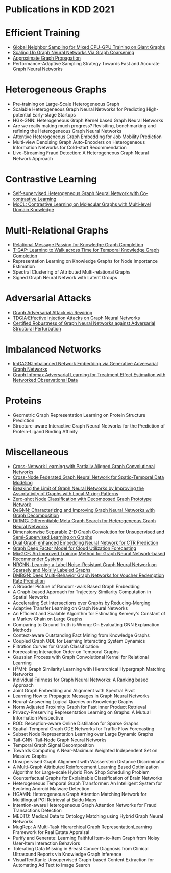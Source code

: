 # Publications in KDD 2021



# Efficient Training
- [Global Neighbor Sampling for Mixed CPU-GPU Training on Giant Graphs](https://github.com/naganandy/graph-based-deep-learning-literature/blob/master/conference-publications/folders/publications_kdd21/gns_kdd21/README.md)
- [Scaling Up Graph Neural Networks Via Graph Coarsening](https://github.com/naganandy/graph-based-deep-learning-literature/blob/master/conference-publications/folders/publications_kdd21/coarsegcn_kdd21/README.md)
- [Approximate Graph Propagation](https://github.com/naganandy/graph-based-deep-learning-literature/blob/master/conference-publications/folders/publications_kdd21/agp_kdd21/README.md)
-  Performance-Adaptive Sampling Strategy Towards Fast and Accurate Graph Neural Networks



# Heterogeneous Graphs
-  Pre-training on Large-Scale Heterogeneous Graph
-  Scalable Heterogeneous Graph Neural Networks for Predicting High-potential Early-stage Startups
-  HGK-GNN: Heterogeneous Graph Kernel based Graph Neural Networks
-  Are we really making much progress? Revisiting, benchmarking and refining the Heterogeneous Graph Neural Networks
-  Attentive Heterogeneous Graph Embedding for Job Mobility Prediction
-  Multi-view Denoising Graph Auto-Encoders on Heterogeneous Information Networks for Cold-start Recommendation
-  Live-Streaming Fraud Detection: A Heterogeneous Graph Neural Network Approach



# Contrastive Learning
- [Self-supervised Heterogeneous Graph Neural Network with Co-contrastive Learning](https://github.com/naganandy/graph-based-deep-learning-literature/blob/master/conference-publications/folders/publications_kdd21/heco_kdd21/README.md)
- [MoCL: Contrastive Learning on Molecular Graphs with Multi-level Domain Knowledge](https://github.com/naganandy/graph-based-deep-learning-literature/blob/master/conference-publications/folders/publications_kdd21/mocl_kdd21/README.md)



# Multi-Relational Graphs
- [Relational Message Passing for Knowledge Graph Completion](https://github.com/naganandy/graph-based-deep-learning-literature/blob/master/conference-publications/folders/publications_kdd21/pathcon_kdd21/README.md)
- [T-GAP: Learning to Walk across Time for Temporal Knowledge Graph Completion](https://github.com/naganandy/graph-based-deep-learning-literature/blob/master/conference-publications/folders/publications_kdd21/tgap_kdd21/README.md)
-  Representation Learning on Knowledge Graphs for Node Importance Estimation
-  Spectral Clustering of Attributed Multi-relational Graphs
-  Signed Graph Neural Network with Latent Groups



# Adversarial Attacks
- [Graph Adversarial Attack via Rewiring](https://github.com/naganandy/graph-based-deep-learning-literature/blob/master/conference-publications/folders/publications_kdd21/rewire_kdd21/README.md)
- [TDGIA:Effective Injection Attacks on Graph Neural Networks](https://github.com/naganandy/graph-based-deep-learning-literature/blob/master/conference-publications/folders/publications_kdd21/tdgia_kdd21/README.md)
- [Certified Robustness of Graph Neural Networks against Adversarial Structural Perturbation](https://github.com/naganandy/graph-based-deep-learning-literature/blob/master/conference-publications/folders/publications_kdd21/gnnasp_kdd21/README.md)



# Imbalanced Networks
- [ImGAGN:Imbalanced Network Embedding via Generative Adversarial Graph Networks](https://github.com/naganandy/graph-based-deep-learning-literature/blob/master/conference-publications/folders/publications_kdd21/imgagn_kdd21/README.md)
- [Graph Infomax Adversarial Learning for Treatment Effect Estimation with Networked Observational Data](https://github.com/naganandy/graph-based-deep-learning-literature/blob/master/conference-publications/folders/publications_kdd21/gial_kdd21/README.md)



# Proteins
-  Geometric Graph Representation Learning on Protein Structure Prediction
-  Structure-aware Interactive Graph Neural Networks for the Prediction of Protein-Ligand Binding Affinity



# Miscellaneous
- [Cross-Network Learning with Partially Aligned Graph Convolutional Networks](https://github.com/naganandy/graph-based-deep-learning-literature/blob/master/conference-publications/folders/publications_kdd21/crossgcn_kdd21/README.md)
- [Cross-Node Federated Graph Neural Network for Spatio-Temporal Data Modeling](https://github.com/naganandy/graph-based-deep-learning-literature/blob/master/conference-publications/folders/publications_kdd21/cnfgnn_kdd21/README.md)
- [Breaking the Limit of Graph Neural Networks by Improving the Assortativity of Graphs with Local Mixing Patterns](https://github.com/naganandy/graph-based-deep-learning-literature/blob/master/conference-publications/folders/publications_kdd21/wrgnn_kdd21/README.md)
- [Zero-shot Node Classification with Decomposed Graph Prototype Network](https://github.com/naganandy/graph-based-deep-learning-literature/blob/master/conference-publications/folders/publications_kdd21/dgpn_kdd21/README.md)
- [DeGNN: Characterizing and Improving Graph Neural Networks with Graph Decomposition](https://github.com/naganandy/graph-based-deep-learning-literature/blob/master/conference-publications/folders/publications_kdd21/degnn_kdd21/README.md)
- [DiffMG: Differentiable Meta Graph Search for Heterogeneous Graph Neural Networks](https://github.com/naganandy/graph-based-deep-learning-literature/blob/master/conference-publications/folders/publications_kdd21/diffmg_kdd21/README.md)
- [Dimensionwise Separable 2-D Graph Convolution for Unsupervised and Semi-Supervised Learning on Graphs](https://github.com/naganandy/graph-based-deep-learning-literature/blob/master/conference-publications/folders/publications_kdd21/dsgc_kdd21/README.md)
- [Dual Graph enhanced Embedding Neural Network for CTR Prediction](https://github.com/naganandy/graph-based-deep-learning-literature/blob/master/conference-publications/folders/publications_kdd21/dgenn_kdd21/README.md)
- [Graph Deep Factor Model for Cloud Utilization Forecasting](https://github.com/naganandy/graph-based-deep-learning-literature/blob/master/conference-publications/folders/publications_kdd21/graphdf_kdd21/README.md)
- [MixGCF: An Improved Training Method for Graph Neural Network-based Recommender Systems](https://github.com/naganandy/graph-based-deep-learning-literature/blob/master/conference-publications/folders/publications_kdd21/mixgcf_kdd21/README.md)
- [NRGNN: Learning a Label Noise-Resistant Graph Neural Network on Sparsely and Noisily Labeled Graphs](https://github.com/naganandy/graph-based-deep-learning-literature/blob/master/conference-publications/folders/publications_kdd21/nrgnn_kdd21/README.md)
- [DMBGN: Deep Multi-Behavior Graph Networks for Voucher Redemption Rate Prediction](https://github.com/naganandy/graph-based-deep-learning-literature/blob/master/conference-publications/folders/publications_kdd21/dmbgn_kdd21/README.md)
-  A Broader Picture of Random-walk Based Graph Embedding
-  A Graph-based Approach for Trajectory Similarity Computation in Spatial Networks
-  Accelerating Set Intersections over Graphs by Reducing-Merging
-  Adaptive Transfer Learning on Graph Neural Networks
-  An Efficient and Scalable Algorithm for Estimating Kemeny's Constant of a Markov Chain on Large Graphs
-  Comparing to Ground Truth is Wrong: On Evaluating GNN Explanation Methods
-  Context-aware Outstanding Fact Mining from Knowledge Graphs
-  Coupled Graph ODE for Learning Interacting System Dynamics
-  Filtration Curves for Graph Classification
-  Forecasting Interaction Order on Temporal Graphs
-  Gaussian Process with Graph Convolutional Kernel for Relational Learning
-  H$^2$MN: Graph Similarity Learning with Hierarchical Hypergraph Matching Networks
-  Individual Fairness for Graph Neural Networks: A Ranking based Approach
-  Joint Graph Embedding and Alignment with Spectral Pivot
-  Learning How to Propagate Messages in Graph Neural Networks
-  Neural-Answering Logical Queries on Knowledge Graphs
-  Norm Adjusted Proximity Graph for Fast Inner Product Retrieval
-  Privacy-Preserving Representation Learning on Graphs: A Mutual Information Perspective
-  ROD: Reception-aware Online Distillation for Sparse Graphs
-  Spatial-Temporal Graph ODE Networks for Traffic Flow Forecasting
-  Subset Node Representation Learning over Large Dynamic Graphs
-  Tail-GNN: Tail-Node Graph Neural Networks
-  Temporal Graph Signal Decomposition
-  Towards Computing A Near-Maximum Weighted Independent Set on Massive Graphs
-  Unsupervised Graph Alignment with Wasserstein Distance Discriminator
-  A Multi-Graph Attributed Reinforcement Learning Based Optimization Algorithm for Large-scale Hybrid Flow Shop Scheduling Problem
-  Counterfactual Graphs for Explainable Classification of Brain Networks
-  Heterogeneous Temporal Graph Transformer: An Intelligent System for Evolving Android Malware Detection
-  HGAMN: Heterogeneous Graph Attention Matching Network for Multilingual POI Retrieval at Baidu Maps
-  Intention-aware Heterogeneous Graph Attention Networks for Fraud Transactions Detection
-  MEDTO: Medical Data to Ontology Matching using Hybrid Graph Neural Networks
-  MugRep: A Multi-Task Hierarchical Graph RepresentationLearning Framework for Real Estate Appraisal
-  Purify and Generate: Learning Faithful Item-to-Item Graph from Noisy User-Item Interaction Behaviors
-  Tolerating Data Missing in Breast Cancer Diagnosis from Clinical Ultrasound Reports via Knowledge Graph Inference
-  VisualTextRank: Unsupervised Graph-based Content Extraction for Automating Ad Text to Image Search